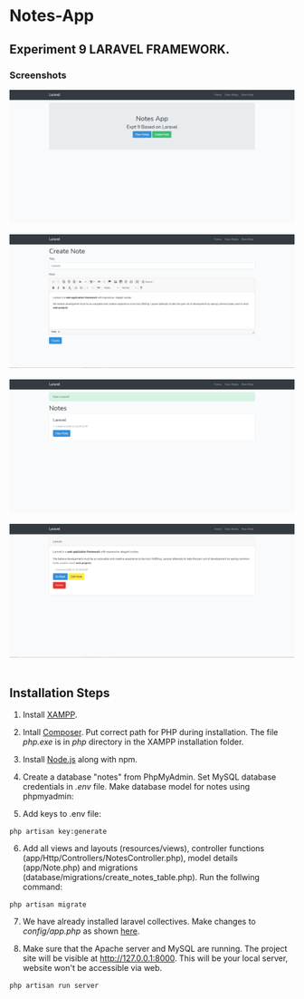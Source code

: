 # Notes-App
## Experiment 9 LARAVEL FRAMEWORK.

### Screenshots
![1](imagesGitHub/5.png) <br><br>
![2](imagesGitHub/6.png) <br><br>
![3](imagesGitHub/7.png) <br><br>
![4](imagesGitHub/8.png) <br><br>


## Installation Steps
1. Install [XAMPP](https://www.apachefriends.org/index.html).

2. Intall [Composer](https://getcomposer.org/). Put correct path for PHP during installation. The file _php.exe_ is in _php_ directory in the XAMPP installation folder.

3. Install [Node.js](https://nodejs.org/en/) along with npm.

4. Create a database "notes" from PhpMyAdmin. Set MySQL database credentials in _.env_ file. Make database model for notes using phpmyadmin:

5. Add keys to .env file:
```
php artisan key:generate
```
6. Add all views and layouts (resources/views), controller functions (app/Http/Controllers/NotesController.php), model details (app/Note.php) and migrations (database/migrations/create_notes_table.php). Run the follwing command:
```
php artisan migrate
```
7. We have already installed laravel collectives. Make changes to _config/app.php_ as shown [here](https://laravelcollective.com/docs/5.6/html).

8. Make sure that the Apache server and MySQL are running. The project site will be visible at  http://127.0.0.1:8000. This will be your local server, website won't be accessible via web.
```
php artisan run server
```
